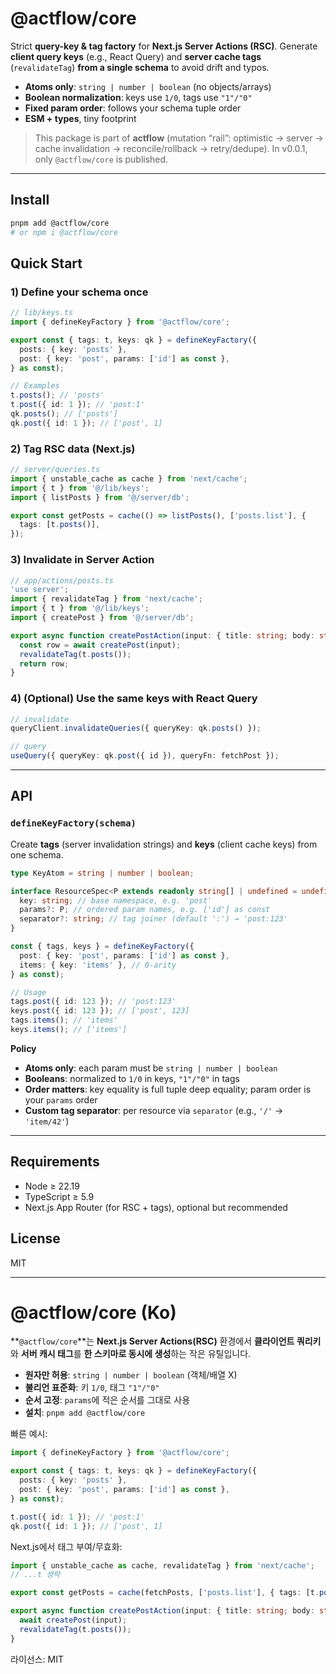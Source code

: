 # @actflow/core

Strict **query-key & tag factory** for **Next.js Server Actions (RSC)**.
Generate **client query keys** (e.g., React Query) and **server cache tags** (`revalidateTag`) **from a single schema** to avoid drift and typos.

- **Atoms only**: `string | number | boolean` (no objects/arrays)
- **Boolean normalization**: keys use `1/0`, tags use `"1"/"0"`
- **Fixed param order**: follows your schema tuple order
- **ESM + types**, tiny footprint

> This package is part of **actflow** (mutation “rail”: optimistic → server → cache invalidation → reconcile/rollback → retry/dedupe).
> In v0.0.1, only `@actflow/core` is published.

---

## Install

```bash
pnpm add @actflow/core
# or npm i @actflow/core
```

## Quick Start

### 1) Define your schema once

```ts
// lib/keys.ts
import { defineKeyFactory } from '@actflow/core';

export const { tags: t, keys: qk } = defineKeyFactory({
  posts: { key: 'posts' },
  post: { key: 'post', params: ['id'] as const },
} as const);

// Examples
t.posts(); // 'posts'
t.post({ id: 1 }); // 'post:1'
qk.posts(); // ['posts']
qk.post({ id: 1 }); // ['post', 1]
```

### 2) Tag RSC data (Next.js)

```ts
// server/queries.ts
import { unstable_cache as cache } from 'next/cache';
import { t } from '@/lib/keys';
import { listPosts } from '@/server/db';

export const getPosts = cache(() => listPosts(), ['posts.list'], {
  tags: [t.posts()],
});
```

### 3) Invalidate in Server Action

```ts
// app/actions/posts.ts
'use server';
import { revalidateTag } from 'next/cache';
import { t } from '@/lib/keys';
import { createPost } from '@/server/db';

export async function createPostAction(input: { title: string; body: string }) {
  const row = await createPost(input);
  revalidateTag(t.posts());
  return row;
}
```

### 4) (Optional) Use the same keys with React Query

```ts
// invalidate
queryClient.invalidateQueries({ queryKey: qk.posts() });

// query
useQuery({ queryKey: qk.post({ id }), queryFn: fetchPost });
```

---

## API

### `defineKeyFactory(schema)`

Create **tags** (server invalidation strings) and **keys** (client cache keys) from one schema.

```ts
type KeyAtom = string | number | boolean;

interface ResourceSpec<P extends readonly string[] | undefined = undefined> {
  key: string; // base namespace, e.g. 'post'
  params?: P; // ordered param names, e.g. ['id'] as const
  separator?: string; // tag joiner (default ':') → 'post:123'
}

const { tags, keys } = defineKeyFactory({
  post: { key: 'post', params: ['id'] as const },
  items: { key: 'items' }, // 0-arity
} as const);

// Usage
tags.post({ id: 123 }); // 'post:123'
keys.post({ id: 123 }); // ['post', 123]
tags.items(); // 'items'
keys.items(); // ['items']
```

**Policy**

- **Atoms only**: each param must be `string | number | boolean`
- **Booleans**: normalized to `1/0` in keys, `"1"/"0"` in tags
- **Order matters**: key equality is full tuple deep equality; param order is your `params` order
- **Custom tag separator**: per resource via `separator` (e.g., `'/'` → `'item/42'`)

---

## Requirements

- Node ≥ 22.19
- TypeScript ≥ 5.9
- Next.js App Router (for RSC + tags), optional but recommended

## License

MIT

---

# @actflow/core (Ko)

**`@actflow/core`**는 **Next.js Server Actions(RSC)** 환경에서 **클라이언트 쿼리키**와 **서버 캐시 태그**를 **한 스키마로 동시에 생성**하는 작은 유틸입니다.

- **원자만 허용**: `string | number | boolean` (객체/배열 X)
- **불리언 표준화**: 키 `1/0`, 태그 `"1"/"0"`
- **순서 고정**: `params`에 적은 순서를 그대로 사용
- **설치**: `pnpm add @actflow/core`

빠른 예시:

```ts
import { defineKeyFactory } from '@actflow/core';

export const { tags: t, keys: qk } = defineKeyFactory({
  posts: { key: 'posts' },
  post: { key: 'post', params: ['id'] as const },
} as const);

t.post({ id: 1 }); // 'post:1'
qk.post({ id: 1 }); // ['post', 1]
```

Next.js에서 태그 부여/무효화:

```ts
import { unstable_cache as cache, revalidateTag } from 'next/cache';
// ...t 생략

export const getPosts = cache(fetchPosts, ['posts.list'], { tags: [t.posts()] });

export async function createPostAction(input: { title: string; body: string }) {
  await createPost(input);
  revalidateTag(t.posts());
}
```

라이선스: MIT
